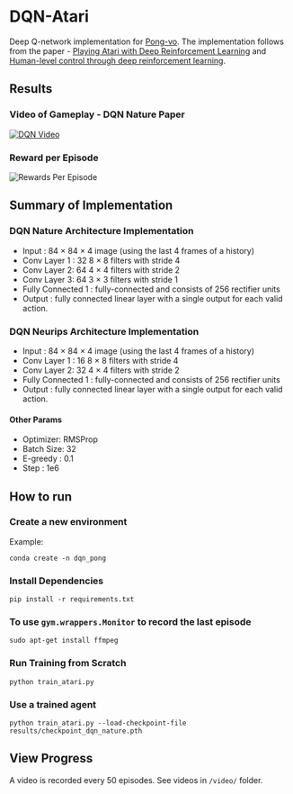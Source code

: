 # DQN-Atari
Deep Q-network implementation for [Pong-vo](https://gym.openai.com/envs/Pong-v0/).  The implementation follows from the paper - [Playing Atari with Deep Reinforcement Learning](https://arxiv.org/abs/1312.5602) and [Human-level control through deep reinforcement
learning](https://web.stanford.edu/class/psych209/Readings/MnihEtAlHassibis15NatureControlDeepRL.pdf).
## Results
### Video of Gameplay - DQN Nature Paper
[![DQN Video](http://img.youtube.com/vi/DcyMFIKsVNI/0.jpg)](http://www.youtube.com/watch?v=DcyMFIKsVNI "DQN For Atari Pong")
### Reward per Episode
![Rewards Per Episode](./results/results_per_episode.png)


## Summary of Implementation
### DQN Nature Architecture Implementation
- Input : 84 × 84 × 4 image (using the last 4 frames of a history)
- Conv Layer 1 : 32 8 × 8 filters with stride 4
- Conv Layer 2: 64 4 × 4 filters with stride 2
- Conv Layer 3: 64 3 × 3 filters with stride 1
- Fully Connected 1 : fully-connected and consists of 256 rectifier units
- Output : fully connected linear layer with a single output for each valid action.

### DQN Neurips Architecture Implementation
- Input : 84 × 84 × 4 image (using the last 4 frames of a history)
- Conv Layer 1 : 16 8 × 8 filters with stride 4
- Conv Layer 2: 32 4 × 4 filters with stride 2
- Fully Connected 1 : fully-connected and consists of 256 rectifier units
- Output : fully connected linear layer with a single output for each valid action.
#### Other Params
- Optimizer: RMSProp 
- Batch Size:  32
- E-greedy : 0.1
- Step : 1e6


## How to run
### Create a new environment
Example: 
```
conda create -n dqn_pong
``` 

### Install Dependencies
```
pip install -r requirements.txt
```
### To use `gym.wrappers.Monitor` to record the last episode
```
sudo apt-get install ffmpeg
```

### Run Training from Scratch
```
python train_atari.py
```
### Use a trained agent
```
python train_atari.py --load-checkpoint-file results/checkpoint_dqn_nature.pth
```
## View Progress
A video is recorded every 50 episodes. See videos in `/video/` folder. 
